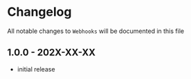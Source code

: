 # Changelog

All notable changes to `Webhooks` will be documented in this file

## 1.0.0 - 202X-XX-XX

- initial release
